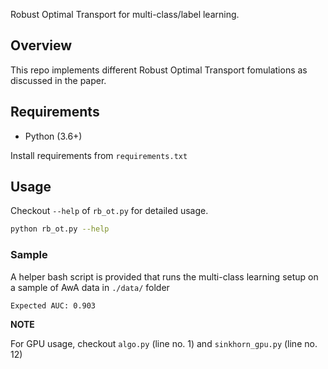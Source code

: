 Robust Optimal Transport for multi-class/label learning.

## Overview

This repo implements different Robust Optimal Transport fomulations as discussed in the paper.

## Requirements

- Python (3.6+)

Install requirements from `requirements.txt`

## Usage

Checkout `--help` of `rb_ot.py` for detailed usage.

```sh
python rb_ot.py --help
```

### Sample

A helper bash script is provided that runs the multi-class learning setup on a sample of AwA
data in `./data/` folder

```sh
Expected AUC: 0.903
```

**NOTE**

For GPU usage, checkout `algo.py` (line no. 1) and `sinkhorn_gpu.py` (line no. 12)
